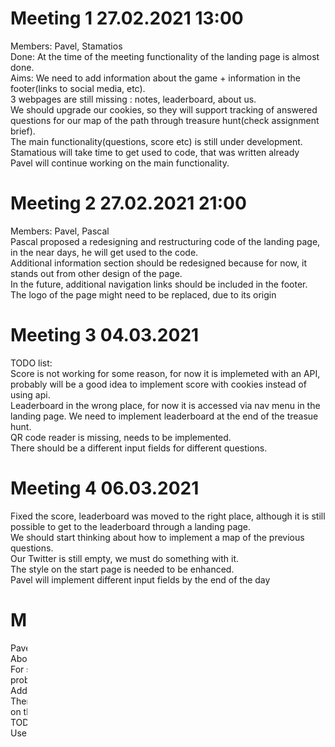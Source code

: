 
# Meeting 1 27.02.2021 13:00
<p>Members: Pavel, Stamatios<br>
Done: At the time of the meeting functionality of the landing page is almost done.<br>
Aims: We need to add information about the game + information in the footer(links to social media, etc).<br>
3 webpages are still missing : notes, leaderboard, about us.<br>
We should upgrade our cookies, so they will support tracking of answered questions for our map of the path through treasure hunt(check assignment brief).<br>
The main functionality(questions, score etc) is still under development.<br>
Stamatious will take time to get used to code, that was written already<br>
Pavel will continue working on the main functionality.</p>

# Meeting 2 27.02.2021 21:00
<p>Members: Pavel, Pascal<br>
  Pascal proposed a redesigning and restructuring code of the landing page, in the near days, he will get used to the code.<br>
   Additional information section should be redesigned because for now, it stands out from other design of the page.<br>
   In the future, additional navigation links should be included in the footer.<br>
   The logo of the page might need to be replaced, due to its origin</p>
   
# Meeting 3 04.03.2021 
<p>TODO list: <br>
  Score is not working for some reason, for now it is implemeted with an API, probably will be a good idea to implement score with cookies instead of using api.<br>
  Leaderboard in the wrong place, for now it is accessed via nav menu in the landing page. We need to implement leaderboard at the end of the treasue hunt.<br>
  QR code reader is missing, needs to be implemented.<br>
  There should be a different input fields for different questions.</p>
  
 # Meeting 4 06.03.2021 
 <p>Fixed the score, leaderboard was moved to the right place, although it is still possible to get to the leaderboard through a landing page.<br>
  We should start thinking about how to implement a map of the previous questions.<br>
  Our Twitter is still empty, we must do something with it.<br>
  The style on the start page is needed to be enhanced.<br>
  Pavel will implement different input fields by the end of the day</p>
  
  # Meeting 5 09.03.2021
  <p>Pavel implemented different input fields, added a tweet in our team twitter<br>
    About Us page will be complited at the end of the day.<br>
    For some reason application is not working on the iphone, it may be a problem with a cookies.<br>
    Added our first unit test, which tests our cookies.<br>
    There is also a problem with a leaderboard since it is not working properly on the mobile phones(nav menu)<br>
    TODO:<br>
    User acceptance plan, map of the questions, QR scanner, style of pages.</p>
    
  # Meeting 6 15.03.2021
  Uploaded a test plan, which includes user acceptance plan.   
  Also QR code scanner was implemented, but it lacks some style and also were might be a problem with loading time of the camera.
  Fixed some issues with responsiveness on the start page.
  TODO:   
  Map of the questions.   
  Testing.   
  Info in the footer of index.html  
  
  # Meeting 7 21.03.2021
  Added a button to switch to the next camera.    
  Added a label which shows the current question, and the overall number of questions in this game.   
  Added a background image.   
  TODO:   
  Heuristic evaluation.      
  Info button in the game page.   
  Unit testing.   
  
  # Meeting 8 22.03.2021
  Added an info button   
  Added a first unit test   
  Heuristic evaluation soon will be uploaded  
  Changed style of the leaderboard table   
  Overall style improvements
  
  # Meeting 9 23.03.2021
  Added a heuristic evaluation
  Added a unit test, which allows a tester to create a question with a parameters(can be skipped, requires location etc.) to check how page being displayed is different situations 
  Added some content to our social networks
  Added a table, which shows your answers for the quiz
  Issues:
  Camera is not switching on iPhone by pressing 'Next' button, it just reloads.
